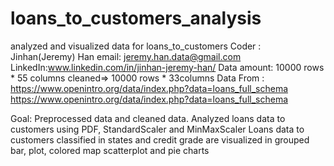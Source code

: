 # loans_to_customers_analysis
analyzed and visualized data for loans_to_customers
Coder : Jinhan(Jeremy) Han email: jeremy.han.data@gmail.com LinkedIn:www.linkedin.com/in/jinhan-jeremy-han/
Data amount: 10000 rows * 55 columns cleaned=> 10000 rows * 33columns
Data From : https://www.openintro.org/data/index.php?data=loans_full_schema
https://www.openintro.org/data/index.php?data=loans_full_schema

Goal: Preprocessed data and cleaned data. Analyzed loans data to customers using PDF, StandardScaler and MinMaxScaler
      Loans data to customers classified in states and credit grade are visualized in grouped bar, plot, colored map scatterplot and pie charts    
